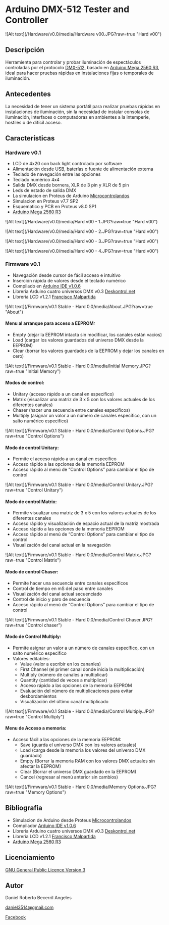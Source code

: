 # Arduino DMX-512 Tester and Controller

![Alt text](/Hardware/v0.0/media/Hardware v00.JPG?raw=true "Hard v00")

## Descripción
Herramienta para controlar y probar iluminación de espectáculos controladas por el protocolo [DMX-512](http://es.wikipedia.org/wiki/Digital_Multiplex), basado en [Arduino Mega 2560 R3](http://www.arduino.cc/en/Main/ArduinoBoardMega2560), ideal para hacer pruebas rápidas en instalaciones fijas o temporales de iluminación.

## Antecedentes
La necesidad de tener un sistema portátil para realizar pruebas rápidas en instalaciones de iluminación, sin la necesidad de instalar consolas de iluminación, interfaces o computadoras en ambientes a la intemperie, hostiles o de difícil acceso.

## Características

### Hardware v0.1
- LCD de 4x20 con back light controlado por software
- Alimentación desde USB, baterías o fuente de alimentación externa
- Teclado de navegación entre las opciones
- Teclado numérico 4x4
- Salida DMX desde bornera, XLR de 3 pin y XLR de 5 pin
- Leds de estado de salida DMX
- La simulacion en Proteus de Arduino [Microcontrolandos](http://microcontrolandos.blogspot.mx/2012/12/arduino-componentes-para-o-proteus.html)
- Simulacion en Proteus v7.7 SP2
- Esquematico y PCB en Proteus v8.0 SP1
- [Arduino Mega 2560 R3](http://www.arduino.cc/en/Main/ArduinoBoardMega2560)

![Alt text](/Hardware/v0.0/media/Hard v00 - 1.JPG?raw=true "Hard v00")

![Alt text](/Hardware/v0.0/media/Hard v00 - 2.JPG?raw=true "Hard v00")

![Alt text](/Hardware/v0.0/media/Hard v00 - 3.JPG?raw=true "Hard v00")

![Alt text](/Hardware/v0.0/media/Hard v00 - 4.JPG?raw=true "Hard v00")

### Firmware v0.1
- Navegación desde cursor de fácil acceso e intuitivo
- Inserción rápida de valores desde el teclado numérico
- Compilado en [Arduino IDE v1.0.6](http://www.arduino.cc/en/Main/OldSoftwareReleases)
- Libreria Arduino cuatro universos DMX v0.3 [Deskontrol.net](http://www.deskontrol.net/blog/libreria-arduino-cuatro-universos-dmx/)
- Libreria LCD v1.2.1 [Francisco Malpartida](https://bitbucket.org/fmalpartida/new-liquidcrystal/wiki/Home)

![Alt text](/Firmware/v0.1 Stable - Hard 0.0/media/About.JPG?raw=true "About")

#### Menu al arranque para acceso a EEPROM:
- Empty (dejar la EEPROM intacta sin modificar, los canales están vacios)
- Load  (cargar los valores guardados del universo DMX desde la EEPROM)
- Clear (borrar los valores guardados de la EEPROM y dejar los canales en cero)

![Alt text](/Firmware/v0.1 Stable - Hard 0.0/media/Initial Memory.JPG?raw=true "Initial Memory")

#### Modos de control:
- Unitary  (acceso rápido a un canal en específico)
- Matrix   (visualizar una matriz de 3 x 5 con los valores actuales de los diferentes canales)
- Chaser   (hacer una secuencia entre canales específicos)
- Multiply (asignar un valor a un número de canales específico, con un salto numérico especifico)

![Alt text](/Firmware/v0.1 Stable - Hard 0.0/media/Control Options.JPG?raw=true "Control Options")

#### Modo de control Unitary:
- Permite el acceso rápido a un canal en específico
- Acceso rápido a las opciones de la memoria EEPROM
- Acceso rápido al menú de “Control Options” para cambiar el tipo de control

![Alt text](/Firmware/v0.1 Stable - Hard 0.0/media/Control Unitary.JPG?raw=true "Control Unitary")

#### Modo de control Matrix: 
- Permite visualizar una matriz de 3 x 5 con los valores actuales de los diferentes canales
- Acceso rápido y visualización de espacio actual de la matriz mostrada
- Acceso rápido a las opciones de la memoria EEPROM
- Acceso rápido al menú de “Control Options” para cambiar el tipo de control
- Visualización del canal actual en la navegación

![Alt text](/Firmware/v0.1 Stable - Hard 0.0/media/Control Matrix.JPG?raw=true "Control Matrix")

#### Modo de control Chaser:
- Permite hacer una secuencia entre canales específicos
- Control de tiempo en mS del paso entre canales
- Visualización del canal actual secuenciado
- Control de inicio y paro de secuencia
- Acceso rápido al menú de “Control Options” para cambiar el tipo de control

![Alt text](/Firmware/v0.1 Stable - Hard 0.0/media/Control Chaser.JPG?raw=true "Control chaser")

#### Modo de Control Multiply:
- Permite asignar un valor a un número de canales específico, con un salto numérico especifico
- Valores editables:
  - Value (valor a escribir en los cananles)
  - First Channel (el primer canal donde inicia la multiplicación)
  - Multiply (número de canales a multiplicar)
  - Quantity (cantidad de veces a multiplicar) 
  - Acceso rápido a las opciones de la memoria EEPROM
  - Evaluación del número de multiplicaciones para evitar desbordamientos
  - Visualización del último canal multiplicado
  
![Alt text](/Firmware/v0.1 Stable - Hard 0.0/media/Control Multiply.JPG?raw=true "Control Multiply")

#### Menu de Acceso a memoria:
- Acceso fácil a las opciones de la memoria EEPROM:
  - Save   (guarda el universo DMX con los valores actuales)
  - Load   (carga desde la memoria los valores del universo DMX guardado)
  - Empty  (Borrar la memoria RAM con los valores DMX actuales sin afectar la EEPROM)
  - Clear  (Borrar el universo DMX guardado en la EEPROM)
  - Cancel (regresar al menú anterior sin cambios)
  
![Alt text](/Firmware/v0.1 Stable - Hard 0.0/media/Memory Options.JPG?raw=true "Memory Options")

## Bibliografia
- Simulacion de Arduino desde Proteus [Microcontrolandos](http://microcontrolandos.blogspot.mx/2012/12/arduino-componentes-para-o-proteus.html)
- Compilador [Arduino IDE v1.0.6](http://www.arduino.cc/en/Main/OldSoftwareReleases)
- Libreria Arduino cuatro universos DMX v0.3 [Deskontrol.net](http://www.deskontrol.net/blog/libreria-arduino-cuatro-universos-dmx/)
- Libreria LCD v1.2.1 [Francisco Malpartida](https://bitbucket.org/fmalpartida/new-liquidcrystal/wiki/Home)
- [Arduino Mega 2560 R3](http://www.arduino.cc/en/Main/ArduinoBoardMega2560)

## Licenciamiento
[GNU General Public Licence Version 3](/LICENSE)

## Autor
Daniel Roberto Becerril Angeles

[daniel3514@gmail.com](mailto:daniel3514@gmail.com)

[Facebook](https://www.facebook.com/daniel.3514)
